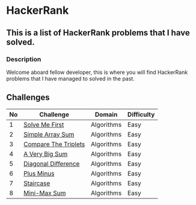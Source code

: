 # HackerRank

## This is a list of HackerRank problems that I have solved.

### Description

Welcome aboard fellow developer, this is where you will find HackerRank problems that I have managed to solved in the past.

## Challenges

| No  | Challenge                                                                    | Domain     | Difficulty |
| --- | ---------------------------------------------------------------------------- | ---------- | ---------- |
| 1   | [Solve Me First](problem_solving/algorithms/easy/solve_me_first)             | Algorithms | Easy       |
| 2   | [Simple Array Sum](problem_solving/algorithms/easy/simple_array_sum)         | Algorithms | Easy       |
| 3   | [Compare The Triplets](problem_solving/algorithms/easy/compare_the_triplets) | Algorithms | Easy       |
| 4   | [A Very Big Sum](problem_solving/algorithms/easy/a_very_big_sum)             | Algorithms | Easy       |
| 5   | [Diagonal Difference](problem_solving/algorithms/easy/diagonal_difference)   | Algorithms | Easy       |
| 6   | [Plus Minus](problem_solving/algorithms/easy/plus_minus)                     | Algorithms | Easy       |
| 7   | [Staircase](problem_solving/algorithms/easy/staircase)                       | Algorithms | Easy       |
| 8   | [Mini-Max Sum](problem_solving/algorithms/easy/min_max_sum)                  | Algorithms | Easy       |
